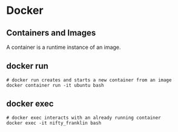 # Docker

## Containers and Images

A container is a runtime instance of an image.

## docker run

``` shell  
# docker run creates and starts a new container from an image
docker container run -it ubuntu bash 
```

## docker exec

```shell
# docker exec interacts with an already running container
docker exec -it nifty_franklin bash
```
